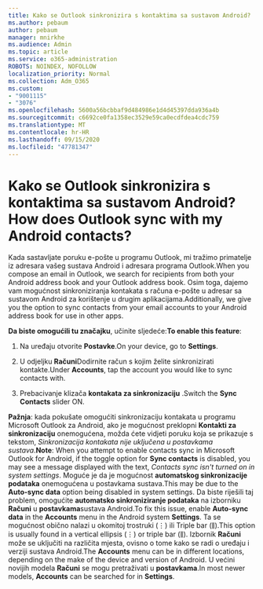 ```yaml
---
title: Kako se Outlook sinkronizira s kontaktima sa sustavom Android?
ms.author: pebaum
author: pebaum
manager: mnirkhe
ms.audience: Admin
ms.topic: article
ms.service: o365-administration
ROBOTS: NOINDEX, NOFOLLOW
localization_priority: Normal
ms.collection: Adm_O365
ms.custom:
- "9001115"
- "3076"
ms.openlocfilehash: 5600a56bcbbaf9d484986e1d4d45397dda936a4b
ms.sourcegitcommit: c6692ce0fa1358ec3529e59ca0ecdfdea4cdc759
ms.translationtype: MT
ms.contentlocale: hr-HR
ms.lasthandoff: 09/15/2020
ms.locfileid: "47781347"
---
```

# <a name="how-does-outlook-sync-with-my-android-contacts"></a><span data-ttu-id="47fcf-102">Kako se Outlook sinkronizira s kontaktima sa sustavom Android?</span><span class="sxs-lookup"><span data-stu-id="47fcf-102">How does Outlook sync with my Android contacts?</span></span>

<span data-ttu-id="47fcf-103">Kada sastavljate poruku e-pošte u programu Outlook, mi tražimo primatelje iz adresara vašeg sustava Android i adresara programa Outlook.</span><span class="sxs-lookup"><span data-stu-id="47fcf-103">When you compose an email in Outlook, we search for recipients from both your Android address book and your Outlook address book.</span></span> <span data-ttu-id="47fcf-104">Osim toga, dajemo vam mogućnost sinkroniziranja kontakata s računa e-pošte u adresar sa sustavom Android za korištenje u drugim aplikacijama.</span><span class="sxs-lookup"><span data-stu-id="47fcf-104">Additionally, we give you the option to sync contacts from your email accounts to your Android address book for use in other apps.</span></span> 
 
<span data-ttu-id="47fcf-105">**Da biste omogućili tu značajku**, učinite sljedeće:</span><span class="sxs-lookup"><span data-stu-id="47fcf-105">**To enable this feature**:</span></span>
 
1. <span data-ttu-id="47fcf-106">Na uređaju otvorite **Postavke**.</span><span class="sxs-lookup"><span data-stu-id="47fcf-106">On your device, go to **Settings**.</span></span>

2. <span data-ttu-id="47fcf-107">U odjeljku **Računi**Dodirnite račun s kojim želite sinkronizirati kontakte.</span><span class="sxs-lookup"><span data-stu-id="47fcf-107">Under **Accounts**, tap the account you would like to sync contacts with.</span></span>

3. <span data-ttu-id="47fcf-108">Prebacivanje klizača **kontakata za sinkronizaciju** .</span><span class="sxs-lookup"><span data-stu-id="47fcf-108">Switch the **Sync Contacts** slider ON.</span></span>
 
<span data-ttu-id="47fcf-109">**Pažnja**: kada pokušate omogućiti sinkronizaciju kontakata u programu Microsoft Outlook za Android, ako je mogućnost preklopni **Kontakti za sinkronizaciju** onemogućena, možda ćete vidjeti poruku koja se prikazuje s tekstom, *Sinkronizacija kontakata nije uključena u postavkama sustava*.</span><span class="sxs-lookup"><span data-stu-id="47fcf-109">**Note**: When you attempt to enable contacts sync in Microsoft Outlook for Android, if the toggle option for **Sync contacts** is disabled, you may see a message displayed with the text, *Contacts sync isn't turned on in system settings*.</span></span> <span data-ttu-id="47fcf-110">Moguće je da je mogućnost **automatskog sinkronizacije podataka** onemogućena u postavkama sustava.</span><span class="sxs-lookup"><span data-stu-id="47fcf-110">This may be due to the **Auto-sync data** option being disabled in system settings.</span></span> <span data-ttu-id="47fcf-111">Da biste riješili taj problem, omogućite  **automatsko sinkroniziranje podataka** na izborniku  **Računi** u  **postavkama**sustava Android.</span><span class="sxs-lookup"><span data-stu-id="47fcf-111">To fix this issue, enable  **Auto-sync data** in the  **Accounts** menu in the Android system  **Settings**.</span></span> <span data-ttu-id="47fcf-112">Ta se mogućnost obično nalazi u okomitoj trostruki (⋮) ili Triple bar (⫼).</span><span class="sxs-lookup"><span data-stu-id="47fcf-112">This option is usually found in a vertical ellipsis (⋮) or triple bar (⫼).</span></span> <span data-ttu-id="47fcf-113">Izbornik  **Računi** može se uključiti na različita mjesta, ovisno o tome kako se radi o uređaju i verziji sustava Android.</span><span class="sxs-lookup"><span data-stu-id="47fcf-113">The  **Accounts** menu can be in different locations, depending on the make of the device and version of Android.</span></span> <span data-ttu-id="47fcf-114">U većini novijih modela **Računi** se mogu pretraživati u **postavkama**.</span><span class="sxs-lookup"><span data-stu-id="47fcf-114">In most newer models, **Accounts** can be searched for in **Settings**.</span></span>
